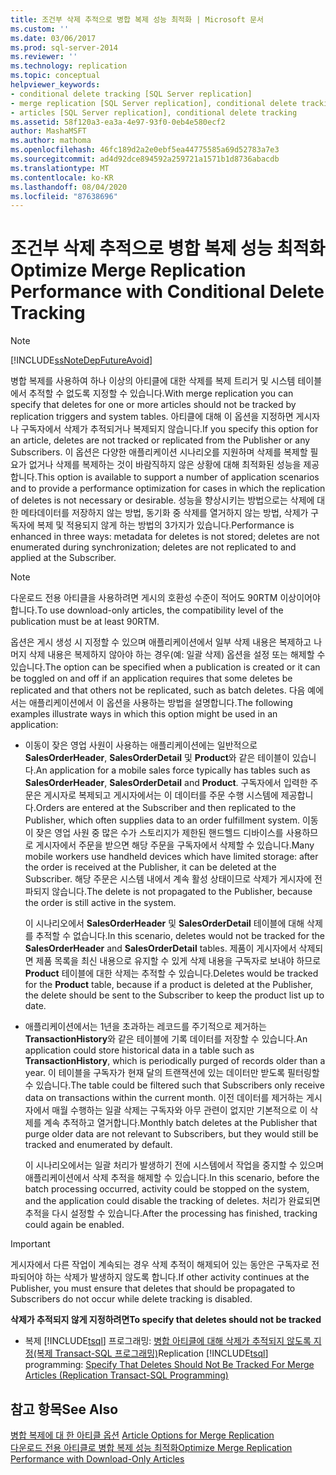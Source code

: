 ```yaml
---
title: 조건부 삭제 추적으로 병합 복제 성능 최적화 | Microsoft 문서
ms.custom: ''
ms.date: 03/06/2017
ms.prod: sql-server-2014
ms.reviewer: ''
ms.technology: replication
ms.topic: conceptual
helpviewer_keywords:
- conditional delete tracking [SQL Server replication]
- merge replication [SQL Server replication], conditional delete tracking
- articles [SQL Server replication], conditional delete tracking
ms.assetid: 58f120a3-ea3a-4e97-93f0-0eb4e580ecf2
author: MashaMSFT
ms.author: mathoma
ms.openlocfilehash: 46fc189d2a2e0ebf5ea44775585a69d52783a7e3
ms.sourcegitcommit: ad4d92dce894592a259721a1571b1d8736abacdb
ms.translationtype: MT
ms.contentlocale: ko-KR
ms.lasthandoff: 08/04/2020
ms.locfileid: "87638696"
---
```

# <a name="optimize-merge-replication-performance-with-conditional-delete-tracking"></a><span data-ttu-id="87866-102">조건부 삭제 추적으로 병합 복제 성능 최적화</span><span class="sxs-lookup"><span data-stu-id="87866-102">Optimize Merge Replication Performance with Conditional Delete Tracking</span></span>
    
> [!NOTE]  
>  [!INCLUDE[ssNoteDepFutureAvoid](../../../includes/ssnotedepfutureavoid-md.md)]  
  
 <span data-ttu-id="87866-103">병합 복제를 사용하여 하나 이상의 아티클에 대한 삭제를 복제 트리거 및 시스템 테이블에서 추적할 수 없도록 지정할 수 있습니다.</span><span class="sxs-lookup"><span data-stu-id="87866-103">With merge replication you can specify that deletes for one or more articles should not be tracked by replication triggers and system tables.</span></span> <span data-ttu-id="87866-104">아티클에 대해 이 옵션을 지정하면 게시자나 구독자에서 삭제가 추적되거나 복제되지 않습니다.</span><span class="sxs-lookup"><span data-stu-id="87866-104">If you specify this option for an article, deletes are not tracked or replicated from the Publisher or any Subscribers.</span></span> <span data-ttu-id="87866-105">이 옵션은 다양한 애플리케이션 시나리오를 지원하며 삭제를 복제할 필요가 없거나 삭제를 복제하는 것이 바람직하지 않은 상황에 대해 최적화된 성능을 제공합니다.</span><span class="sxs-lookup"><span data-stu-id="87866-105">This option is available to support a number of application scenarios and to provide a performance optimization for cases in which the replication of deletes is not necessary or desirable.</span></span> <span data-ttu-id="87866-106">성능을 향상시키는 방법으로는 삭제에 대한 메타데이터를 저장하지 않는 방법, 동기화 중 삭제를 열거하지 않는 방법, 삭제가 구독자에 복제 및 적용되지 않게 하는 방법의 3가지가 있습니다.</span><span class="sxs-lookup"><span data-stu-id="87866-106">Performance is enhanced in three ways: metadata for deletes is not stored; deletes are not enumerated during synchronization; deletes are not replicated to and applied at the Subscriber.</span></span>  
  
> [!NOTE]  
>  <span data-ttu-id="87866-107">다운로드 전용 아티클을 사용하려면 게시의 호환성 수준이 적어도 90RTM 이상이어야 합니다.</span><span class="sxs-lookup"><span data-stu-id="87866-107">To use download-only articles, the compatibility level of the publication must be at least 90RTM.</span></span>  
  
 <span data-ttu-id="87866-108">옵션은 게시 생성 시 지정할 수 있으며 애플리케이션에서 일부 삭제 내용은 복제하고 나머지 삭제 내용은 복제하지 않아야 하는 경우(예: 일괄 삭제) 옵션을 설정 또는 해제할 수 있습니다.</span><span class="sxs-lookup"><span data-stu-id="87866-108">The option can be specified when a publication is created or it can be toggled on and off if an application requires that some deletes be replicated and that others not be replicated, such as batch deletes.</span></span> <span data-ttu-id="87866-109">다음 예에서는 애플리케이션에서 이 옵션을 사용하는 방법을 설명합니다.</span><span class="sxs-lookup"><span data-stu-id="87866-109">The following examples illustrate ways in which this option might be used in an application:</span></span>  
  
-   <span data-ttu-id="87866-110">이동이 잦은 영업 사원이 사용하는 애플리케이션에는 일반적으로 **SalesOrderHeader**, **SalesOrderDetail** 및 **Product**와 같은 테이블이 있습니다.</span><span class="sxs-lookup"><span data-stu-id="87866-110">An application for a mobile sales force typically has tables such as **SalesOrderHeader**, **SalesOrderDetail** and **Product**.</span></span> <span data-ttu-id="87866-111">구독자에서 입력한 주문은 게시자로 복제되고 게시자에서는 이 데이터를 주문 수행 시스템에 제공합니다.</span><span class="sxs-lookup"><span data-stu-id="87866-111">Orders are entered at the Subscriber and then replicated to the Publisher, which often supplies data to an order fulfillment system.</span></span> <span data-ttu-id="87866-112">이동이 잦은 영업 사원 중 많은 수가 스토리지가 제한된 핸드헬드 디바이스를 사용하므로 게시자에서 주문을 받으면 해당 주문을 구독자에서 삭제할 수 있습니다.</span><span class="sxs-lookup"><span data-stu-id="87866-112">Many mobile workers use handheld devices which have limited storage: after the order is received at the Publisher, it can be deleted at the Subscriber.</span></span> <span data-ttu-id="87866-113">해당 주문은 시스템 내에서 계속 활성 상태이므로 삭제가 게시자에 전파되지 않습니다.</span><span class="sxs-lookup"><span data-stu-id="87866-113">The delete is not propagated to the Publisher, because the order is still active in the system.</span></span>  
  
     <span data-ttu-id="87866-114">이 시나리오에서 **SalesOrderHeader** 및 **SalesOrderDetail** 테이블에 대해 삭제를 추적할 수 없습니다.</span><span class="sxs-lookup"><span data-stu-id="87866-114">In this scenario, deletes would not be tracked for the **SalesOrderHeader** and **SalesOrderDetail** tables.</span></span> <span data-ttu-id="87866-115">제품이 게시자에서 삭제되면 제품 목록을 최신 내용으로 유지할 수 있게 삭제 내용을 구독자로 보내야 하므로 **Product** 테이블에 대한 삭제는 추적할 수 있습니다.</span><span class="sxs-lookup"><span data-stu-id="87866-115">Deletes would be tracked for the **Product** table, because if a product is deleted at the Publisher, the delete should be sent to the Subscriber to keep the product list up to date.</span></span>  
  
-   <span data-ttu-id="87866-116">애플리케이션에서는 1년을 초과하는 레코드를 주기적으로 제거하는 **TransactionHistory**와 같은 테이블에 기록 데이터를 저장할 수 있습니다.</span><span class="sxs-lookup"><span data-stu-id="87866-116">An application could store historical data in a table such as **TransactionHistory**, which is periodically purged of records older than a year.</span></span> <span data-ttu-id="87866-117">이 테이블을 구독자가 현재 달의 트랜잭션에 있는 데이터만 받도록 필터링할 수 있습니다.</span><span class="sxs-lookup"><span data-stu-id="87866-117">The table could be filtered such that Subscribers only receive data on transactions within the current month.</span></span> <span data-ttu-id="87866-118">이전 데이터를 제거하는 게시자에서 매월 수행하는 일괄 삭제는 구독자와 아무 관련이 없지만 기본적으로 이 삭제를 계속 추적하고 열거합니다.</span><span class="sxs-lookup"><span data-stu-id="87866-118">Monthly batch deletes at the Publisher that purge older data are not relevant to Subscribers, but they would still be tracked and enumerated by default.</span></span>  
  
     <span data-ttu-id="87866-119">이 시나리오에서는 일괄 처리가 발생하기 전에 시스템에서 작업을 중지할 수 있으며 애플리케이션에서 삭제 추적을 해제할 수 있습니다.</span><span class="sxs-lookup"><span data-stu-id="87866-119">In this scenario, before the batch processing occurred, activity could be stopped on the system, and the application could disable the tracking of deletes.</span></span> <span data-ttu-id="87866-120">처리가 완료되면 추적을 다시 설정할 수 있습니다.</span><span class="sxs-lookup"><span data-stu-id="87866-120">After the processing has finished, tracking could again be enabled.</span></span>  
  
> [!IMPORTANT]  
>  <span data-ttu-id="87866-121">게시자에서 다른 작업이 계속되는 경우 삭제 추적이 해제되어 있는 동안은 구독자로 전파되어야 하는 삭제가 발생하지 않도록 합니다.</span><span class="sxs-lookup"><span data-stu-id="87866-121">If other activity continues at the Publisher, you must ensure that deletes that should be propagated to Subscribers do not occur while delete tracking is disabled.</span></span>  
  
 <span data-ttu-id="87866-122">**삭제가 추적되지 않게 지정하려면**</span><span class="sxs-lookup"><span data-stu-id="87866-122">**To specify that deletes should not be tracked**</span></span>  
  
-   <span data-ttu-id="87866-123">복제 [!INCLUDE[tsql](../../../includes/tsql-md.md)] 프로그래밍: [병합 아티클에 대해 삭제가 추적되지 않도록 지정&#40;복제 Transact-SQL 프로그래밍&#41;](..//publish/specify-merge-replication-properties.md#tracking-deletes)</span><span class="sxs-lookup"><span data-stu-id="87866-123">Replication [!INCLUDE[tsql](../../../includes/tsql-md.md)] programming: [Specify That Deletes Should Not Be Tracked For Merge Articles &#40;Replication Transact-SQL Programming&#41;](..//publish/specify-merge-replication-properties.md#tracking-deletes)</span></span>  
  
## <a name="see-also"></a><span data-ttu-id="87866-124">참고 항목</span><span class="sxs-lookup"><span data-stu-id="87866-124">See Also</span></span>  
 <span data-ttu-id="87866-125">[병합 복제에 대 한 아티클 옵션](article-options-for-merge-replication.md) </span><span class="sxs-lookup"><span data-stu-id="87866-125">[Article Options for Merge Replication](article-options-for-merge-replication.md) </span></span>  
 [<span data-ttu-id="87866-126">다운로드 전용 아티클로 병합 복제 성능 최적화</span><span class="sxs-lookup"><span data-stu-id="87866-126">Optimize Merge Replication Performance with Download-Only Articles</span></span>](optimize-merge-replication-performance-with-download-only-articles.md)  
  
  

